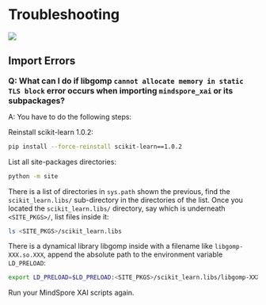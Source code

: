 # Troubleshooting

<a href="https://gitee.com/mindspore/docs/blob/r1.8/docs/xai/docs/source_en/troubleshoot.md" target="_blank"><img src="https://mindspore-website.obs.cn-north-4.myhuaweicloud.com/website-images/master/resource/_static/logo_source.png"></a>

## Import Errors

<font size=3>**Q: What can I do if libgomp `cannot allocate memory in static TLS block` error occurs when importing `mindspore_xai` or its subpackages?**</font>

A: You have to do the following steps:

Reinstall scikit-learn 1.0.2:

```bash
pip install --force-reinstall scikit-learn==1.0.2
```

List all site-packages directories:

```bash
python -m site
```

There is a list of directories in `sys.path` shown the previous, find the `scikit_learn.libs/` sub-directory in the directories of the list.
Once you located the `scikit_learn.libs/` directory, say which is underneath `<SITE_PKGS>/`, list files inside it:

```bash
ls <SITE_PKGS>/scikit_learn.libs
```

There is a dynamical library libgomp inside with a filename like `libgomp-XXX.so.XXX`, append the absolute path to the environment variable `LD_PRELOAD`:

```bash
export LD_PRELOAD=$LD_PRELOAD:<SITE_PKGS>/scikit_learn.libs/libgomp-XXX.so.XXX
```

Run your MindSpore XAI scripts again.

